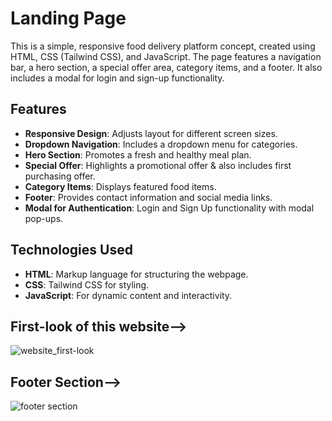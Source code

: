 # Landing Page

This is a simple, responsive food delivery platform concept, created using HTML, CSS (Tailwind CSS), and JavaScript.
The page features a navigation bar, a hero section, a special offer area, category items, and a footer.
It also includes a modal for login and sign-up functionality.

## Features

- **Responsive Design**: Adjusts layout for different screen sizes.
- **Dropdown Navigation**: Includes a dropdown menu for categories.
- **Hero Section**: Promotes a fresh and healthy meal plan.
- **Special Offer**: Highlights a promotional offer & also includes first purchasing offer.
- **Category Items**: Displays featured food items.
- **Footer**: Provides contact information and social media links.
- **Modal for Authentication**: Login and Sign Up functionality with modal pop-ups.

## Technologies Used

- **HTML**: Markup language for structuring the webpage.
- **CSS**: Tailwind CSS for styling.
- **JavaScript**: For dynamic content and interactivity.

## First-look of this website-->
![website_first-look](https://github.com/user-attachments/assets/f43d6a3d-3bf8-4d3d-9a80-6a54181ae1db)
## Footer Section-->
![footer section](https://github.com/user-attachments/assets/ebad4c5f-4190-4be0-9817-eabe742fe810)


